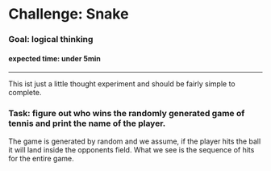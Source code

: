 # Challenge: Snake
### Goal: logical thinking

#### expected time: under 5min

---

This ist just a little thought experiment and should be fairly simple to complete.

### Task: figure out who wins the randomly generated game of tennis and print the name of the player.
The game is generated by random and we assume, 
if the player hits the ball it will land inside the opponents field.
What we see is the sequence of hits for the entire game.